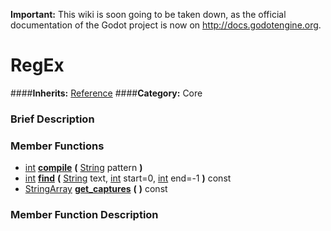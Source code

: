 **Important:** This wiki is soon going to be taken down, as the official documentation of the Godot project is now on http://docs.godotengine.org.

#  RegEx  
####**Inherits:** [Reference](class_reference)
####**Category:** Core

###  Brief Description  


###  Member Functions 
  * [int](class_int)  **[compile](#compile)**  **(** [String](class_string) pattern  **)**
  * [int](class_int)  **[find](#find)**  **(** [String](class_string) text, [int](class_int) start=0, [int](class_int) end=-1  **)** const
  * [StringArray](class_stringarray)  **[get&#95;captures](#get_captures)**  **(** **)** const

###  Member Function Description  
